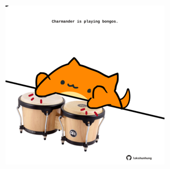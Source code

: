 <!-- built at 09/01/2024, 05:00:45 UTC -->
<p align="center">
  <img width="500" height="500" src="./ReadmeImage.svg">
</p>
